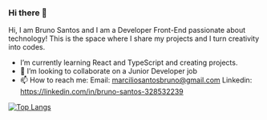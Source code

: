 ### Hi there 👋

Hi, I am Bruno Santos and I am a Developer Front-End passionate about technology!
This is the space where I share my projects and I turn creativity into codes.

- I’m currently learning React and TypeScript and creating projects.
- 👯 I’m looking to collaborate on a Junior Developer job
- 📫 How to reach me: Email: marciliosantosbruno@gmail.com 
                       Linkedin: https://linkedin.com/in/bruno-santos-328532239  


[![Top Langs](https://github-readme-stats.vercel.app/api/top-langs/?username=BrunoMSantos04)](https://github.com/anuraghazra/github-readme-stats)

